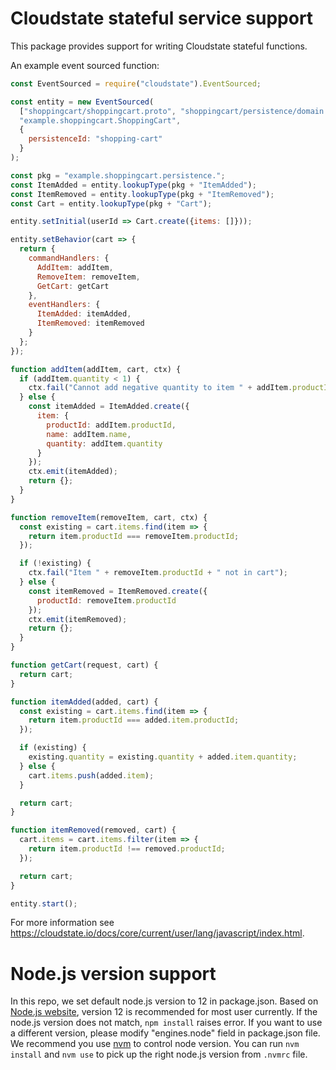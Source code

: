 # Cloudstate stateful service support

This package provides support for writing Cloudstate stateful functions.

An example event sourced function:

```javascript
const EventSourced = require("cloudstate").EventSourced;

const entity = new EventSourced(
  ["shoppingcart/shoppingcart.proto", "shoppingcart/persistence/domain.proto"],
  "example.shoppingcart.ShoppingCart",
  {
    persistenceId: "shopping-cart"
  }
);

const pkg = "example.shoppingcart.persistence.";
const ItemAdded = entity.lookupType(pkg + "ItemAdded");
const ItemRemoved = entity.lookupType(pkg + "ItemRemoved");
const Cart = entity.lookupType(pkg + "Cart");

entity.setInitial(userId => Cart.create({items: []}));

entity.setBehavior(cart => {
  return {
    commandHandlers: {
      AddItem: addItem,
      RemoveItem: removeItem,
      GetCart: getCart
    },
    eventHandlers: {
      ItemAdded: itemAdded,
      ItemRemoved: itemRemoved
    }
  };
});

function addItem(addItem, cart, ctx) {
  if (addItem.quantity < 1) {
    ctx.fail("Cannot add negative quantity to item " + addItem.productId);
  } else {
    const itemAdded = ItemAdded.create({
      item: {
        productId: addItem.productId,
        name: addItem.name,
        quantity: addItem.quantity
      }
    });
    ctx.emit(itemAdded);
    return {};
  }
}

function removeItem(removeItem, cart, ctx) {
  const existing = cart.items.find(item => {
    return item.productId === removeItem.productId;
  });

  if (!existing) {
    ctx.fail("Item " + removeItem.productId + " not in cart");
  } else {
    const itemRemoved = ItemRemoved.create({
      productId: removeItem.productId
    });
    ctx.emit(itemRemoved);
    return {};
  }
}

function getCart(request, cart) {
  return cart;
}

function itemAdded(added, cart) {
  const existing = cart.items.find(item => {
    return item.productId === added.item.productId;
  });

  if (existing) {
    existing.quantity = existing.quantity + added.item.quantity;
  } else {
    cart.items.push(added.item);
  }

  return cart;
}

function itemRemoved(removed, cart) {
  cart.items = cart.items.filter(item => {
    return item.productId !== removed.productId;
  });

  return cart;
}

entity.start();
```


For more information see https://cloudstate.io/docs/core/current/user/lang/javascript/index.html.

# Node.js version support
In this repo, we set default node.js version to 12 in package.json. Based on [Node.js website](https://nodejs.org/en/), version 12 is recommended for most user currently. 
If the node.js version does not match, `npm install` raises error. If you want to use a different version, please modify "engines.node" field in package.json file.
We recommend you use [nvm](https://github.com/nvm-sh/nvm) to control node version. You can run `nvm install` and `nvm use` to pick up the right node.js version from `.nvmrc` file.